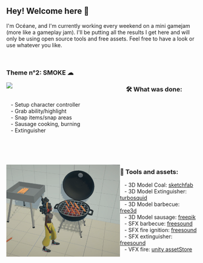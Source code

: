 ## Hey! Welcome here 👋
I'm Océane, and I'm currently working every weekend on a mini gamejam (more like a gameplay jam). I'll be putting all the results I get here and will only be using open source tools and free assets. Feel free to have a look or use whatever you like.  

<br>  
   
### Theme n°2: SMOKE ☁   
<img align="left" src="Assets/2-Smoke/Preview/LameJam02_preview.gif" width="300"/>  

### &nbsp;&nbsp;&nbsp; 🛠️ What was done:  
&nbsp;&nbsp;&nbsp;- Setup character controller  
&nbsp;&nbsp;&nbsp;- Grab ability/highlight  
&nbsp;&nbsp;&nbsp;- Snap items/snap areas  
&nbsp;&nbsp;&nbsp;- Sausage cooking, burning  
&nbsp;&nbsp;&nbsp;- Extinguisher  
<br><br><br><br>
  
<img align="left" src="Assets/2-Smoke/Preview/LameJame2_01.png" width="300"/> 



### 🔨 Tools and assets:
&nbsp;&nbsp;&nbsp;- 3D Model Coal: [sketchfab](https://sketchfab.com/3d-models/coal-c8d2447cc0ed4539aa13dc633596f387#download)  
&nbsp;&nbsp;&nbsp;- 3D Model Extinguisher: [turbosquid](https://www.turbosquid.com/3d-models/free-obj-mode-co2-extinguisher/1109715)  
&nbsp;&nbsp;&nbsp;- 3D Model barbecue: [free3d](https://free3d.com/fr/3d-model/table-top-charcoal-grill-v1--262993.html)  
&nbsp;&nbsp;&nbsp;- 3D Model sausage: [freepik](https://www.freepik.com/3d-models/sausage)  
&nbsp;&nbsp;&nbsp;- SFX barbecue: [freesound](https://freesound.org/people/nebulousflynn/sounds/269089/)  
&nbsp;&nbsp;&nbsp;- SFX fire ignition: [freesound](https://freesound.org/people/kyles/sounds/637533/)  
&nbsp;&nbsp;&nbsp;- SFX extinguisher: [freesound](https://freesound.org/people/Iamgiorgio/sounds/371839/)  
&nbsp;&nbsp;&nbsp;- VFX fire: [unity assetStore](https://assetstore.unity.com/packages/vfx/particles/fire-explosions/procedural-fire-141496)  
  
